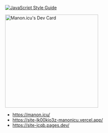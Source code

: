 [![JavaScript Style Guide](https://img.shields.io/badge/code_style-standard-brightgreen.svg)](https://standardjs.com)

<a href="https://app.daily.dev/Manonicu"><img src="https://github.com/Manonicu/site/blob/master/devcard.svg" width="300" alt="Manon.icu's Dev Card"/></a>

- https://manon.icu/
- https://site-lk00kjo3z-manonicu.vercel.app/
- https://site-jcqb.pages.dev/
